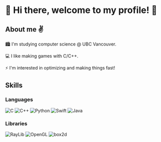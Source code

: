 # 👋 Hi there, welcome to my profile! 👋

## About me ✌️

🏙 I'm studying computer science @ UBC Vancouver.

💻 I like making games with C/C++.

⚡ I'm interested in optimizing and making things fast!

## Skills

### Languages

![C](https://img.shields.io/badge/C-00599C?style=for-the-badge&logo=c&logoColor=white)
![C++](https://img.shields.io/badge/C%2B%2B-00599C?style=for-the-badge&logo=c%2B%2B&logoColor=white)
![Python](https://img.shields.io/badge/Python-3776AB?style=for-the-badge&logo=python&logoColor=white)
![Swift](https://img.shields.io/badge/swift-F54A2A?style=for-the-badge&logo=swift&logoColor=white)
![Java](https://img.shields.io/badge/java-%23ED8B00.svg?style=for-the-badge&logo=openjdk&logoColor=white)

### Libraries

![RayLib](https://img.shields.io/badge/RAYLIB-F5F5F5.svg?style=for-the-badge&logo=raylib&logoColor=black)
![OpenGL](https://img.shields.io/badge/OpenGL-%23FFFFFF.svg?style=for-the-badge&logo=opengl)
![box2d](https://img.shields.io/badge/box2d-0092EB.svg?style=for-the-badge&logo=box2d&logoColor=black)

 
